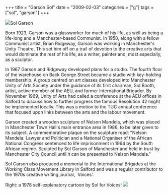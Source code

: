 +++
title = "Garson Sol"
date = "2009-02-03"
categories = ["g"]
tags = ["sol", "garson"]
+++

![](http://79.170.40.183/grahamstevenson.me.uk/images/stories/garson%20sol.JPG)Sol Garson

Born 1923, Garson was a glassworker for much of his life, as well as being a life-long and a Manchester-based Communist. In 1950, along with a fellow Communist artist, Brian Ridgeway, Garson was working in Manchester's Unity Theatre. This set him off on a trail of devotion to the creative arts that would dominate the rest of his life, as a writer, painter and, most especially, as a sculptor.

In 1967 Garson and Ridgeway developed plans for a studio. The fourth floor of the warehouse on Back George Street became a studio with key-holding membership. A group centred on art classes developed into Manchester Unity of Arts Society under the guidance of its first chairman, Sid Booth, artist, active member of the AEU, and former International Brigader. By November 1969, Unity of Arts had called a conference at the AEU offices in Salford to discuss how to further progress the famous Resolution 42 might be implemented locally. This was a motion to the TUC annual conference that focused upon links between the arts and the labour movement.

Garson created a wooden sculpture of Nelson Mandela, which was placed in Manchester Town Hall's main entrance area in 1986, to be later given to its subject. A commemorative plaque on the sculpture read: "Nelson Mandela: Lawyer and Politician and a National Organiser of the African National Congress sentenced to life imprisonment in 1964 by the South African regime. Sculpted by Sol Garson of Manchester and held in trust by Manchester City Council until it can be presented to Nelson Mandela."

Sol Garson also produced a memorial to the International Brigades at the Working Class Movement Library in Salford and was a regular contributor to the 1970s creative writing journal, \`Voices’.

Right: a 1978 self-explanatory cartoon by Sol for Voices! ![](http://79.170.40.183/grahamstevenson.me.uk/images/stories/garson%20sol%20voices(1).jpg)
